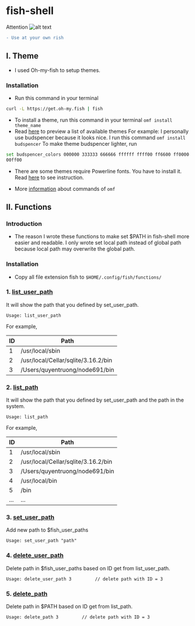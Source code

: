 # fish-shell

[logo]: https://docs.google.com/uc?export=download&id=0B7bIuWhmnPfQYzlNcVVMRXlIaFU "Logo Title Text 2"
Attention ![alt text][logo]
```diff
- Use at your own rish
```

## I. Theme
* I used Oh-my-fish to setup themes.

### Installation
* Run this command in your terminal

```bash
curl -L https://get.oh-my.fish | fish
```

* To install a theme, run this command in your terminal `omf install theme_name`
* Read [here](https://github.com/oh-my-fish/oh-my-fish/blob/master/docs/Themes.md) to preview a list of available themes
For example: I personally use budspencer because it looks nice. I run this command `omf install budspencer`
To make theme budspencer lighter, run 

```bash
set budspencer_colors 000000 333333 666666 ffffff ffff00 ff6600 ff0000 ff0033 3300ff 0000ff 00ffff
00ff00
```

* There are some themes require Powerline fonts. You have to install it. Read [here](https://github.com/powerline/fonts) to see instruction.

* More [information](https://github.com/oh-my-fish/oh-my-fish) about commands of `omf`



## II. Functions

### Introduction

* The reason I wrote these functions to make set $PATH in fish-shell more easier and readable. I only wrote set local path instead of global path because local path may overwrite the global path.

### Installation
* Copy all file extension fish to `$HOME/.config/fish/functions/`

### 1. [list_user_path](https://github.com/quyentruong/fish-shell/blob/master/functions/list_user_path.fish)

It will show the path that you defined by set_user_path. <br>
```
Usage: list_user_path
```
For example,

|ID | Path                               |
|---|------------------------------------|
| 1 | /usr/local/sbin                    |
| 2 | /usr/local/Cellar/sqlite/3.16.2/bin|
| 3 | /Users/quyentruong/node691/bin     |

### 2. [list_path](https://github.com/quyentruong/fish-shell/blob/master/functions/list_path.fish)

It will show the path that you defined by set_user_path and the path in the system. <br>
```
Usage: list_path
```
For example,

|ID | Path                               |
|---|------------------------------------|
| 1 | /usr/local/sbin                    |
| 2 | /usr/local/Cellar/sqlite/3.16.2/bin|
| 3 | /Users/quyentruong/node691/bin     |
| 4 | /usr/local/bin                     |
| 5 | /bin                               |
|...| ...                                |

### 3. [set_user_path](https://github.com/quyentruong/fish-shell/blob/master/functions/set_user_path.fish)

Add new path to $fish_user_paths
```
Usage: set_user_path "path"
```
### 4. [delete_user_path](https://github.com/quyentruong/fish-shell/blob/master/functions/delete_user_path.fish)

Delete path in $fish_user_paths based on ID get from list_user_path.
```
Usage: delete_user_path 3         // delete path with ID = 3
```
### 5. [delete_path](https://github.com/quyentruong/fish-shell/blob/master/functions/delete_path.fish)

Delete path in $PATH based on ID get from list_path.
```
Usage: delete_path 3         // delete path with ID = 3
```
